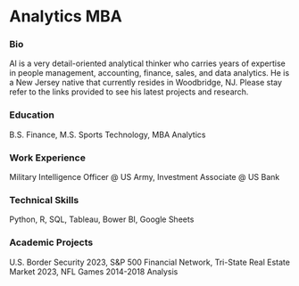 # Analytics MBA
### Bio
Al is a very detail-oriented analytical thinker who carries years of expertise in people management, accounting, finance, sales, and data analytics. He is a New Jersey native that currently resides in Woodbridge, NJ.  Please stay refer to the links provided to see his latest projects and research.

### Education
B.S. Finance, M.S. Sports Technology, MBA Analytics

### Work Experience
Military Intelligence Officer @ US Army, 
Investment Associate @ US Bank

### Technical Skills
Python, R, SQL, Tableau, Bower BI, Google Sheets

### Academic Projects
U.S. Border Security 2023,
S&P 500 Financial Network,
Tri-State Real Estate Market 2023,
NFL Games 2014-2018 Analysis
